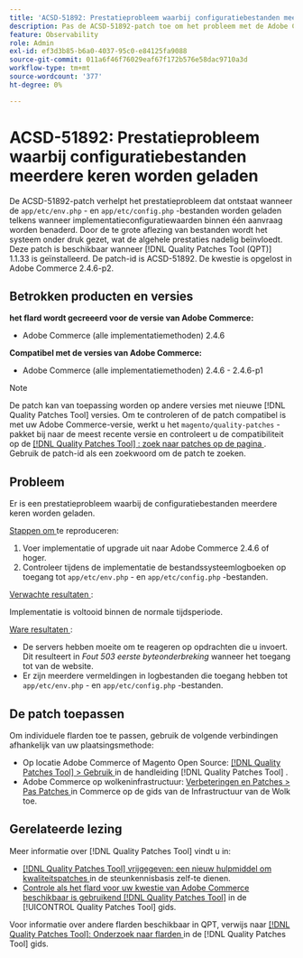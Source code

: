 ```yaml
---
title: 'ACSD-51892: Prestatieprobleem waarbij configuratiebestanden meerdere keren worden geladen'
description: Pas de ACSD-51892-patch toe om het probleem met de Adobe Commerce-prestaties op te lossen, waarbij configuratiebestanden tijdens de implementatie meerdere keren worden geladen.
feature: Observability
role: Admin
exl-id: ef3d3b85-b6a0-4037-95c0-e84125fa9088
source-git-commit: 011a6f46f76029eaf67f172b576e58dac9710a3d
workflow-type: tm+mt
source-wordcount: '377'
ht-degree: 0%

---
```


# ACSD-51892: Prestatieprobleem waarbij configuratiebestanden meerdere keren worden geladen

De ACSD-51892-patch verhelpt het prestatieprobleem dat ontstaat wanneer de `app/etc/env.php` - en `app/etc/config.php` -bestanden worden geladen telkens wanneer implementatieconfiguratiewaarden binnen één aanvraag worden benaderd. Door de te grote aflezing van bestanden wordt het systeem onder druk gezet, wat de algehele prestaties nadelig beïnvloedt. Deze patch is beschikbaar wanneer [!DNL Quality Patches Tool (QPT)] 1.1.33 is geïnstalleerd. De patch-id is ACSD-51892. De kwestie is opgelost in Adobe Commerce 2.4.6-p2.

## Betrokken producten en versies

**het flard wordt gecreeerd voor de versie van Adobe Commerce:**

* Adobe Commerce (alle implementatiemethoden) 2.4.6

**Compatibel met de versies van Adobe Commerce:**

* Adobe Commerce (alle implementatiemethoden) 2.4.6 - 2.4.6-p1

>[!NOTE]
>
>De patch kan van toepassing worden op andere versies met nieuwe [!DNL Quality Patches Tool] versies. Om te controleren of de patch compatibel is met uw Adobe Commerce-versie, werkt u het `magento/quality-patches` -pakket bij naar de meest recente versie en controleert u de compatibiliteit op de [[!DNL Quality Patches Tool] : zoek naar patches op de pagina ](https://experienceleague.adobe.com/tools/commerce-quality-patches/index.html?lang=nl-NL) . Gebruik de patch-id als een zoekwoord om de patch te zoeken.

## Probleem

Er is een prestatieprobleem waarbij de configuratiebestanden meerdere keren worden geladen.

<u> Stappen om </u> te reproduceren:

1. Voer implementatie of upgrade uit naar Adobe Commerce 2.4.6 of hoger.
1. Controleer tijdens de implementatie de bestandssysteemlogboeken op toegang tot `app/etc/env.php` - en `app/etc/config.php` -bestanden.

<u> Verwachte resultaten </u>:

Implementatie is voltooid binnen de normale tijdsperiode.

<u> Ware resultaten </u>:

* De servers hebben moeite om te reageren op opdrachten die u invoert. Dit resulteert in *Fout 503 eerste byteonderbreking* wanneer het toegang tot van de website.
* Er zijn meerdere vermeldingen in logbestanden die toegang hebben tot `app/etc/env.php` - en `app/etc/config.php` -bestanden.

## De patch toepassen

Om individuele flarden toe te passen, gebruik de volgende verbindingen afhankelijk van uw plaatsingsmethode:

* Op locatie Adobe Commerce of Magento Open Source: [[!DNL Quality Patches Tool] > Gebruik ](/help/tools/quality-patches-tool/usage.md) in de handleiding [!DNL Quality Patches Tool] .
* Adobe Commerce op wolkeninfrastructuur: [ Verbeteringen en Patches > Pas Patches ](https://experienceleague.adobe.com/docs/commerce-cloud-service/user-guide/develop/upgrade/apply-patches.html?lang=nl-NL) in Commerce op de gids van de Infrastructuur van de Wolk toe.

## Gerelateerde lezing

Meer informatie over [!DNL Quality Patches Tool] vindt u in:

* [[!DNL Quality Patches Tool]  vrijgegeven: een nieuw hulpmiddel om kwaliteitspatches ](https://experienceleague.adobe.com/nl/docs/commerce-operations/tools/quality-patches-tool/quality-patches-tool-to-self-serve-quality-patches) in de steunkennisbasis zelf-te dienen.
* [ Controle als het flard voor uw kwestie van Adobe Commerce beschikbaar is gebruikend  [!DNL Quality Patches Tool]](/help/tools/quality-patches-tool/patches-available-in-qpt/check-patch-for-magento-issue-with-magento-quality-patches.md) in de [!UICONTROL Quality Patches Tool] gids.


Voor informatie over andere flarden beschikbaar in QPT, verwijs naar [[!DNL Quality Patches Tool]: Onderzoek naar flarden ](https://experienceleague.adobe.com/tools/commerce-quality-patches/index.html?lang=nl-NL) in de [!DNL Quality Patches Tool] gids.

